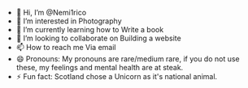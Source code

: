 - 👋 Hi, I’m @Nemi1rico
- 👀 I’m interested in Photography
- 🌱 I’m currently learning how to Write a book
- 💞️ I’m looking to collaborate on Building a website
- 📫 How to reach me Via email
- 😄 Pronouns: My pronouns are rare/medium rare, if you do not use these, my feelings and mental health are at steak.
- ⚡ Fun fact: Scotland chose a Unicorn as it's national animal. 

<!---
Nemi1rico/Nemi1rico is a ✨ special ✨ repository because its `README.md` (this file) appears on your GitHub profile.
You can click the Preview link to take a look at your changes.
--->
